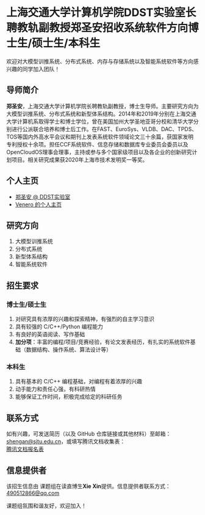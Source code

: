 ﻿# 上海交通大学计算机学院DDST实验室长聘教轨副教授郑圣安招收系统软件方向博士生/硕士生/本科生

欢迎对大模型训推系统、分布式系统、内存与存储系统以及智能系统软件等方向感兴趣的同学加入团队！

## 导师简介

**郑圣安**，上海交通大学计算机学院长聘教轨副教授，博士生导师。主要研究方向为大模型训推系统、分布式系统和新型体系结构。2014年和2019年分别在上海交通大学计算机系取得学士和博士学位，曾在美国加州大学圣地亚哥分校和清华大学分别进行公派联合培养和博士后工作。在FAST、EuroSys、VLDB、DAC、TPDS、TOS等国内外高水平会议和期刊上发表系统软件领域论文三十余篇，获国家发明专利授权十余项。担任CCF系统软件、信息存储和数据库专业委员会委员以及OpenCloudOS理事会理事，主持或参与多个国家级项目以及各企业的创新研究计划项目。相关研究成果获2020年上海市技术发明奖一等奖。

## 个人主页

- [郑圣安 @ DDST实验室](https://ddst.sjtu.edu.cn/MemberDetail.aspx?id=93)  
- [Venero 的个人主页](https://venero.github.io/)

## 研究方向

1. 大模型训推系统  
2. 分布式系统  
3. 新型体系结构  
4. 智能系统软件  

## 招生要求

### 博士生/硕士生

1. 对研究具有浓厚的兴趣和探索精神，有强烈的自主学习意识  
2. 具有较强的 C/C++/Python 编程能力  
3. 有良好的英语阅读、写作基础  
4. **加分项**：丰富的编程/项目/竞赛经验，有论文发表经历，有扎实的系统软件基础（数据结构、操作系统、算法设计等）  

### 本科生

1. 具有基本的 C/C++ 编程基础，对编程有着浓厚的兴趣  
2. 动手能力和责任心强，有科研热情  
3. 能够保证工作时间，积极完成给定的科研任务  

## 联系方式

如有兴趣，可发送简历（以及 GitHub 仓库链接或其他材料）至邮箱：<shengan@sjtu.edu.cn>，或填写腾讯文档收集表：  
[腾讯文档报名表](https://docs.qq.com/form/page/DVmxRa3ViUkFycEhz)

## 信息提供者
该招生信息由 课题组在读直博生**Xie Xin**提供。信息提供者联系方式：490512866@qq.com

课题组氛围和谐友好，欢迎加入！